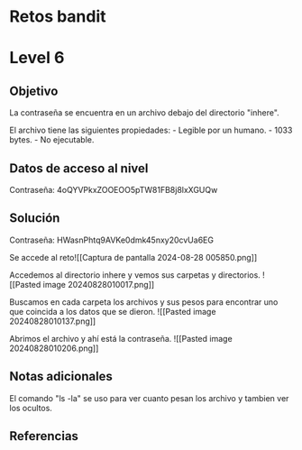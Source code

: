 # Retos bandit

# Level 6

## Objetivo
La contraseña se encuentra en un archivo debajo del directorio "inhere".

El archivo tiene las siguientes propiedades:
	- Legible por un humano.
	- 1033 bytes.
	- No ejecutable.

## Datos de acceso al nivel
Contraseña: 4oQYVPkxZOOEOO5pTW81FB8j8lxXGUQw


## Solución

Contraseña: HWasnPhtq9AVKe0dmk45nxy20cvUa6EG

Se accede al reto![[Captura de pantalla 2024-08-28 005850.png]]

Accedemos al directorio inhere y vemos sus carpetas y directorios.
![[Pasted image 20240828010017.png]]

Buscamos en cada carpeta los archivos y sus pesos para encontrar uno que coincida a los datos que se dieron.
![[Pasted image 20240828010137.png]]

Abrimos el archivo y ahí está la contraseña.
![[Pasted image 20240828010206.png]]
## Notas adicionales

El comando "ls -la" se uso para ver cuanto pesan los archivo y tambien ver los ocultos. 
## Referencias


